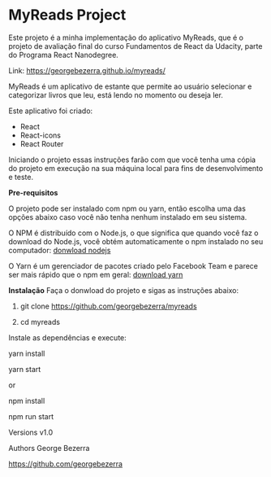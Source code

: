 # MyReads Project
Este projeto é a minha implementação do aplicativo MyReads, que é o projeto de avaliação final do curso Fundamentos de React da Udacity,
parte do Programa React Nanodegree.  
  
  Link: https://georgebezerra.github.io/myreads/

MyReads é um aplicativo de estante que permite ao usuário selecionar e categorizar livros que leu, está lendo no momento ou deseja ler.
  
Este aplicativo foi criado:  

* React  
* React-icons  
* React Router  
 
Iniciando o projeto
essas instruções farão com que você tenha uma cópia do projeto em execução na sua máquina local para fins de desenvolvimento e teste.

**Pre-requisitos**

O projeto pode ser instalado com npm ou yarn, então escolha uma das opções abaixo caso você não tenha nenhum instalado em seu sistema.

O NPM é distribuído com o Node.js, o que significa que quando você faz o download do Node.js, você obtém automaticamente o npm instalado no seu computador: [donwload nodejs](https://nodejs.org/en/download/)

O Yarn é um gerenciador de pacotes criado pelo Facebook Team e parece ser mais rápido que o npm em geral:
[download yarn](https://yarnpkg.com/en/docs/install#debian-stable)


**Instalação**
Faça o donwload do projeto e sigas as instruções abaixo:

1. git clone https://github.com/georgebezerra/myreads  

2. cd myreads

Instale as dependências e execute:

yarn install  

yarn start

or

npm install  

npm run start

Versions
v1.0

Authors
George Bezerra

https://github.com/georgebezerra
